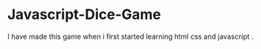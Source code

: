 # Javascript-Dice-Game
I have made this game when i first started learning html css and javascript . 
